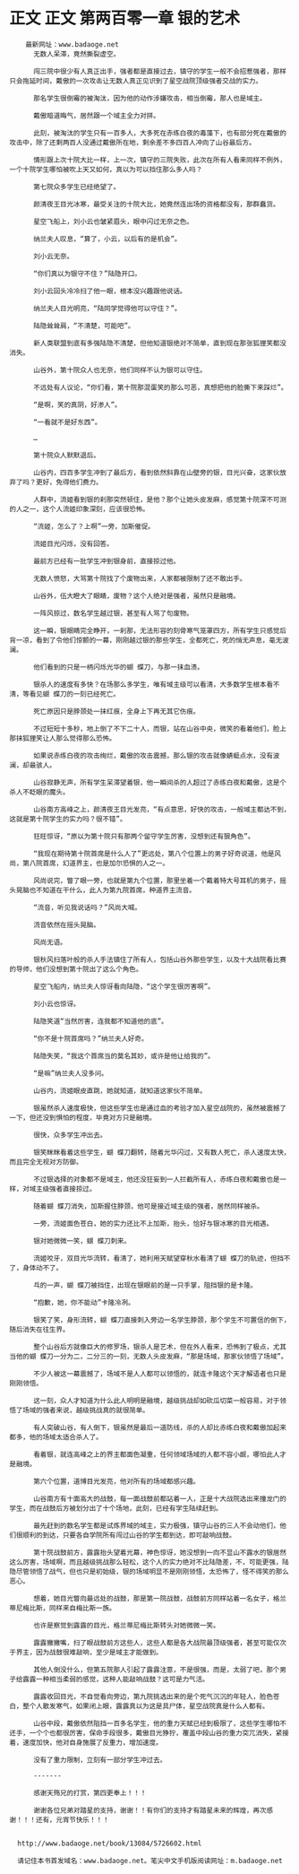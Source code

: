 # 正文 正文 第两百零一章 银的艺术
        最新网址：www.badaoge.net
          无数人呆滞，竟然撕裂虚空。
      
          闯三院中很少有人真正出手，强者都是直接过去，镇守的学生一般不会招惹强者，那样只会拖延时间，戴傲的一次攻击让无数人真正见识到了星空战院顶级强者交战的实力。
      
          那名学生很倒霉的被淘汰，因为他的动作涉嫌攻击，相当倒霉，那人也是域主。
      
          戴傲暗道晦气，居然跟一个域主全力对拼。
      
          此刻，被淘汰的学生只有一百多人，大多死在赤练白夜的毒藻下，也有部分死在戴傲的攻击中，除了还剩两百人没通过戴傲所在地，剩余差不多四百人冲向了山谷最后方。
      
          情形跟上次十院大比一样，上一次，镇守的三院失败，此次在所有人看来同样不例外，一个十院学生哪怕被吹上天又如何，真以为可以挡住那么多人吗？
      
          第七院众多学生已经绝望了。
      
          颜清夜王目光冰寒，最受关注的十院大比，她竟然连出场的资格都没有，那群蠢货。
      
          星空飞船上，刘小云也皱紧眉头，眼中闪过无奈之色。
      
          纳兰夫人叹息，“算了，小云，以后有的是机会”。
      
          刘小云无奈。
      
          “你们真以为银守不住？”陆隐开口。
      
          刘小云回头冷冷扫了他一眼，根本没兴趣跟他说话。
      
          纳兰夫人目光明亮，“陆同学觉得他可以守住？”。
      
          陆隐耸耸肩，“不清楚，可能吧”。
      
          新人类联盟到底有多强陆隐不清楚，但他知道银绝对不简单，直到现在那张狐狸笑都没消失。
      
          山谷外，第十院众人也无奈，他们同样不认为银可以守住。
      
          不远处有人议论，“你们看，第十院那混蛋笑的那么可恶，真想把他的脸撕下来踩烂”。
      
          “是啊，笑的真阴，好渗人”。
      
          “一看就不是好东西”。
      
          …
      
          第十院众人默默退后。
      
          山谷内，四百多学生冲到了最后方，看到依然斜靠在山壁旁的银，目光兴奋，这家伙放弃了吗？更好，免得他们费力。
      
          人群中，流姬看到银的刹那突然顿住，是他？那个让她头皮发麻，感觉第十院深不可测的人之一，这个人流姬印象深刻，应该很恐怖。
      
          “流姬，怎么了？上啊”一旁，加斯催促。
      
          流姬目光闪烁，没有回答。
      
          最前方已经有一批学生冲到银身前，直接掠过他。
      
          无数人愤怒，大骂第十院找了个废物出来，人家都被限制了还不敢出手。
      
          山谷外，伍大瞪大了眼睛，废物？这个人绝对是强者，虽然只是融境。
      
          一阵风掠过，数名学生越过银，甚至有人骂了句废物。
      
          这一瞬，银眼睛完全睁开，一刹那，无法形容的刻骨寒气笼罩四方，所有学生只感觉后背一凉，看到了令他们惊颤的一幕，刚刚越过银的那些学生，全都死亡，死的悄无声息，毫无波澜。
      
          他们看到的只是一柄闪烁光华的蝴 蝶刀，与那一抹血渍。
      
          银杀人的速度有多快？在场那么多学生，唯有域主级可以看清，大多数学生根本看不清，等看见蝴 蝶刀的一刻已经死亡。
      
          死亡原因只是脖颈处一抹红痕，全身上下再无其它伤痕。
      
          不过短短十多秒，地上倒了不下二十人，而银，站在山谷中央，微笑的看着他们，脸上那抹狐狸笑让人那么觉得那么恐怖。
      
          如果说赤练白夜的攻击绚烂，戴傲的攻击震撼，那么银的攻击就像蜻蜓点水，没有波澜，却最骇人。
      
          山谷寂静无声，所有学生呆滞望着银，他一瞬间杀的人超过了赤练白夜和戴傲，这是个杀人不眨眼的魔头。
      
          山谷南方高峰之上，颜清夜王目光发亮，“有点意思，好快的攻击，一般域主都达不到，这就是第十院学生的实力吗？很不错”。
      
          狂旺惊讶，“原以为第十院只有那两个留守学生厉害，没想到还有狠角色”。
      
          “我现在期待第十院首席是什么人了”更远处，第八个位置上的男子好奇说道，他是风尚，第八院首席，幻道界主，也是加尔恐惧的人之一。
      
          风尚说完，瞥了眼一旁，也就是第九个位置，那里坐着一个戴着特大号耳机的男子，摇头晃脑也不知道在干什么，此人为第九院首席，种道界主流音。
      
          “流音，听见我说话吗？”风尚大喊。
      
          流音依然在摇头晃脑。
      
          风尚无语。
      
          银秋风扫落叶般的杀人手法镇住了所有人，包括山谷外那些学生，以及十大战院看比赛的导师，他们没想到第十院出了这么个角色。
      
          星空飞船内，纳兰夫人惊讶看向陆隐，“这个学生很厉害啊”。
      
          刘小云也惊讶。
      
          陆隐笑道“当然厉害，连我都不知道他的底”。
      
          “你不是十院首席吗？”纳兰夫人好奇。
      
          陆隐失笑，“我这个首席当的莫名其妙，或许是他让给我的”。
      
          “是嘛”纳兰夫人没多问。
      
          山谷内，流姬眼皮直跳，她就知道，就知道这家伙不简单。
      
          银虽然杀人速度极快，但这些学生也是通过血的考验才加入星空战院的，虽然被震撼了一下，但还没到惧怕的程度，毕竟对方只是融境。
      
          很快，众多学生冲出去。
      
          银笑眯眯看着这些学生，蝴 蝶刀翻转，随着光华闪过，又有数人死亡，杀人速度太快，而且完全无视对方防御。
      
          不过银选择的对象都不是域主，他还没狂妄到一人拦截所有人，赤练白夜和戴傲也是一样，对域主级强者直接掠过。
      
          随着蝴 蝶刀消失，加斯握住脖颈，他可是接近域主级的强者，居然同样被杀。
      
          一旁，流姬面色苍白，她的实力还比不上加斯，抬头，恰好与银冰寒的目光相遇。
      
          银对她微微一笑，蝴 蝶刀刺来。
      
          流姬咬牙，双目光华流转，看清了，她利用天赋望穿秋水看清了蝴 蝶刀的轨迹，但挡不了，身体动不了。
      
          乓的一声，蝴 蝶刀被挡住，出现在银眼前的是一只手掌，阻挡银的是卡隆。
      
          “抱歉，她，你不能动”卡隆冷冽。
      
          银笑了笑，身形流转，蝴 蝶刀直接刺入旁边一名学生脖颈，那个学生不可置信的倒下，随后消失在往生界。
      
          整个山谷后方就像巨大的修罗场，银杀人是艺术，但在外人看来，恐怖到了极点，尤其当他的蝴 蝶刀一分为二，二分三的一刻，无数人头皮发麻，“那是场域，那家伙领悟了场域”。
      
          不少人被这一幕震撼了，场域不是人人都可以领悟的，就连卡隆这个天才解语者也只是刚刚领悟。
      
          这一刻，众人才知道为什么此人明明是融境，越级挑战却如砍瓜切菜一般容易，对于领悟了场域的强者来说，越级挑战真的就很简单。
      
          有人突破山谷，有人倒下，银虽然是最后一道防线，杀的人却比赤练白夜和戴傲加起来都多，他的场域太适合杀人了。
      
          看着银，就连高峰之上的界主都面色凝重，任何领域场域的人都不容小觑，哪怕此人才是融境。
      
          第六个位置，道博目光发亮，他对所有的场域都感兴趣。
      
          山谷南方有十面高大的战鼓，每一面战鼓前都站着一人，正是十大战院选出来撞龙门的学生，而在战鼓后方被划分出了十个场地，此刻，已经有学生陆续赶到。
      
          最先赶到的数名学生都是试炼界域的域主，实力极强，镇守山谷的三人不会动他们，他们很顺利的到达，只要各自学院所有闯过山谷的学生都到达，即可敲响战鼓。
      
          第十院战鼓前方，露露抬头望着光幕，神色惊讶，她没想到一向不显山不露水的银居然这么厉害，场域啊，而且越级挑战那么轻松，这个人的实力绝对不比陆隐差，不，可能更强，陆隐尽管领悟了战气，但也只是初始级，银的场域明显不是刚刚领悟，太恐怖了，怪不得笑的那么恶心。
      
          想着，她目光瞥向最远处的战鼓，那是第一院战鼓，战鼓前方同样站着一名女子，格兰蒂尼梅比斯，同样来自梅比斯一族。
      
          也许是察觉到露露的目光，格兰蒂尼梅比斯转头对她微微一笑。
      
          露露撇撇嘴，扫了眼战鼓前方这些人，这些人都是各大战院最顶级强者，甚至可能仅次于界主，因为战鼓很难敲响，至少是域主才能做到。
      
          其他人倒没什么，但第五院那人引起了露露注意，不是很强，而是，太弱了吧，那个男子给露露一种相当柔弱的感觉，这种人能敲响战鼓？这可是力气活。
      
          露露收回目光，不自觉看向旁边，第九院挑选出来的是个死气沉沉的年轻人，脸色苍白，整个人散发寒气，如果闭上眼，露露真以为这是具尸体，星空战院真是什么人都有。
      
          山谷中段，戴傲依然阻挡一百多名学生，他的重力天赋已经到极限了，这些学生哪怕不还手，一个个也都很厉害，保命手段很多，戴傲目光狰狞，覆盖中段山谷的重力突兀消失，紧接着，速度加快，他对自身施展了反重力，增加速度。
      
          没有了重力限制，立刻有一部分学生冲过去。
      
          -------
      
          感谢天殇兄的打赏，第四更奉上！！！
      
          谢谢各位兄弟对踏星的支持，谢谢！！有你们的支持才有踏星未来的辉煌，再次感谢！！！还有，元宵节快乐！！！
      
      
      http://www.badaoge.net/book/13084/5726602.html
      
      请记住本书首发域名：www.badaoge.net。笔尖中文手机版阅读网址：m.badaoge.net